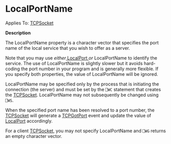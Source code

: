 




<h1 class="heading"><span class="name">LocalPortName</span></h1>

Applies To: [TCPSocket](./tcpsocket.md)


**Description**


The LocalPortName property is a character vector that specifies the port name of the local service that you wish to offer as a server.


Note that you may use *either*[ LocalPort ](localport.md)*or* LocalPortName to identify the service. The use of LocalPortName is slightly slower but it avoids hard-coding the port number in your program and is generally more flexible. If you specify both properties, the value of LocalPortName will be ignored.


LocalPortName may be specified only by the process that is initiating the connection (the server) and must be set by the `⎕WC` statement that creates the [TCPSocket](./tcpsocket.md). LocalPortName may not subsequently be changed using `⎕WS`.


When the specified port name has been resolved to a port number, the [TCPSocket](./tcpsocket.md) will generate a [TCPGotPort](./tcpgotport.md) event and update the value of [LocalPort](localport.md) accordingly.


For a client [TCPSocket](./tcpsocket.md), you may not specify LocalPortName and `⎕WG` returns an empty character vector.



